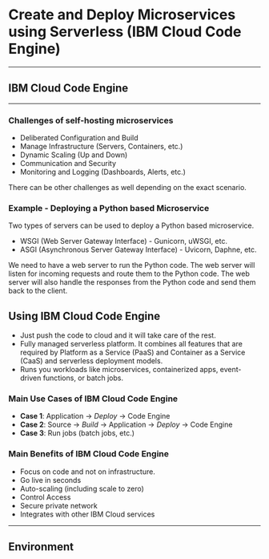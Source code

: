 # Create and Deploy Microservices using Serverless (IBM Cloud Code Engine)

---

## IBM Cloud Code Engine

---

### Challenges of self-hosting microservices

- Deliberated Configuration and Build
- Manage Infrastructure (Servers, Containers, etc.)
- Dynamic Scaling (Up and Down)
- Communication and Security
- Monitoring and Logging (Dashboards, Alerts, etc.)

There can be other challenges as well depending on the exact scenario.

### Example - Deploying a Python based Microservice

Two types of servers can be used to deploy a Python based microservice.

- WSGI (Web Server Gateway Interface) - Gunicorn, uWSGI, etc.
- ASGI (Asynchronous Server Gateway Interface) - Uvicorn, Daphne, etc.

We need to have a web server to run the Python code. The web server will listen for incoming requests and route them to the Python code. The web server will also handle the responses from the Python code and send them back to the client.

## Using IBM Cloud Code Engine

- Just push the code to cloud and it will take care of the rest.
- Fully managed serverless platform. It combines all features that are required by Platform as a Service (PaaS) and Container as a Service (CaaS) and serverless deployment models.
- Runs you workloads like microservices, containerized apps, event-driven functions, or batch jobs.

### Main Use Cases of IBM Cloud Code Engine

- **Case 1**: Application -> _Deploy_ -> Code Engine
- **Case 2**: Source -> _Build_ -> Application -> _Deploy_ -> Code Engine
- **Case 3**: Run jobs (batch jobs, etc.)

### Main Benefits of IBM Cloud Code Engine

- Focus on code and not on infrastructure.
- Go live in seconds
- Auto-scaling (including scale to zero)
- Control Access
- Secure private network
- Integrates with other IBM Cloud services

---
## Environment 